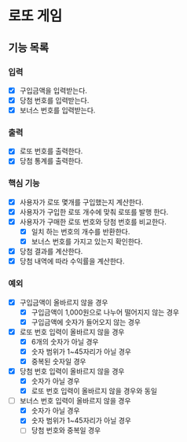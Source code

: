 # 로또 게임

## 기능 목록

### 입력
- [x] 구입금액을 입력받는다.
- [x] 당첨 번호를 입력받는다.
- [x] 보너스 번호를 입력받는다.

### 출력
- [x] 로또 번호를 출력한다.
- [x] 당첨 통계를 출력한다.

### 핵심 기능
- [x] 사용자가 로또 몇개를 구입했는지 계산한다.
- [x] 사용자가 구입한 로또 개수에 맞춰 로또를 발행 한다.
- [x] 사용자가 구매한 로또 번호와 당첨 번호를 비교한다.
    - [x] 일치 하는 번호의 개수를 반환한다.
    - [x] 보너스 번호를 가지고 있는지 확인한다.
- [x] 당첨 결과를 계산한다.
- [x] 당첨 내역에 따라 수익률을 계산한다.

### 예외
- [x] 구입금액이 올바르지 않을 경우
  - [x] 구입금액이 1,000원으로 나누어 떨어지지 않는 경우
  - [x] 구입금액에 숫자가 들어오지 않는 경우
- [x] 로또 번호 입력이 올바르지 않을 경우
  - [x] 6개의 숫자가 아닐 경우
  - [x] 숫자 범위가 1~45자리가 아닐 경우
  - [x] 중복된 숫자일 경우
- [x] 당첨 번호 입력이 올바르지 않을 경우
  - [x] 숫자가 아닐 경우
  - [x] 로또 번호 입력이 올바르지 않을 경우와 동일
- [ ] 보너스 번호 입력이 올바르지 않을 경우
    - [x] 숫자가 아닐 경우
    - [x] 숫자 범위가 1~45자리가 아닐 경우
    - [ ] 당첨 번호와 중복일 경우

